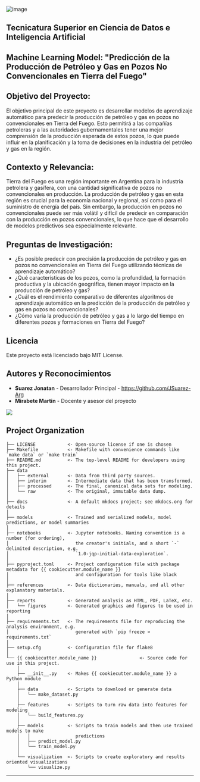 ![image](https://github.com/JSuarez-Arg/Machine-Learning-Model/assets/143549136/0a9f62e9-2b2b-4cd4-8fcf-f4d4f3ad9ec4)
## Tecnicatura Superior en Ciencia de Datos e Inteligencia Artificial

## Machine Learning Model: "Predicción de la Producción de Petróleo y Gas en Pozos No Convencionales en Tierra del Fuego"
## Objetivo del Proyecto:
El objetivo principal de este proyecto es desarrollar modelos de aprendizaje automático para predecir la producción de petróleo y gas en pozos no convencionales en Tierra del Fuego. Esto permitirá a las compañías petroleras y a las autoridades gubernamentales tener una mejor comprensión de la producción esperada de estos pozos, lo que puede influir en la planificación y la toma de decisiones en la industria del petróleo y gas en la región.

## Contexto y Relevancia:
Tierra del Fuego es una región importante en Argentina para la industria petrolera y gasífera, con una cantidad significativa de pozos no convencionales en producción. La producción de petróleo y gas en esta región es crucial para la economía nacional y regional, así como para el suministro de energía del país. Sin embargo, la producción en pozos no convencionales puede ser más volátil y difícil de predecir en comparación con la producción en pozos convencionales, lo que hace que el desarrollo de modelos predictivos sea especialmente relevante.

## Preguntas de Investigación:
* ¿Es posible predecir con precisión la producción de petróleo y gas en pozos no convencionales en Tierra del Fuego utilizando técnicas de aprendizaje automático?
* ¿Qué características de los pozos, como la profundidad, la formación productiva y la ubicación geográfica, tienen mayor impacto en la producción de petróleo y gas?
* ¿Cuál es el rendimiento comparativo de diferentes algoritmos de aprendizaje automático en la predicción de la producción de petróleo y gas en pozos no convencionales?
* ¿Cómo varía la producción de petróleo y gas a lo largo del tiempo en diferentes pozos y formaciones en Tierra del Fuego?

## Licencia
Este proyecto está licenciado bajo MIT License.

## Autores y Reconocimientos
* **Suarez Jonatan** - Desarrollador Principal - https://github.com/JSuarez-Arg
* **Mirabete Martin** - Docente y asesor del proyecto

<a target="_blank" href="https://cookiecutter-data-science.drivendata.org/">
    <img src="https://img.shields.io/badge/CCDS-Project%20template-328F97?logo=cookiecutter" />
</a>



## Project Organization

```
├── LICENSE            <- Open-source license if one is chosen
├── Makefile           <- Makefile with convenience commands like `make data` or `make train`
├── README.md          <- The top-level README for developers using this project.
├── data
│   ├── external       <- Data from third party sources.
│   ├── interim        <- Intermediate data that has been transformed.
│   ├── processed      <- The final, canonical data sets for modeling.
│   └── raw            <- The original, immutable data dump.
│
├── docs               <- A default mkdocs project; see mkdocs.org for details
│
├── models             <- Trained and serialized models, model predictions, or model summaries
│
├── notebooks          <- Jupyter notebooks. Naming convention is a number (for ordering),
│                         the creator's initials, and a short `-` delimited description, e.g.
│                         `1.0-jqp-initial-data-exploration`.
│
├── pyproject.toml     <- Project configuration file with package metadata for {{ cookiecutter.module_name }}
│                         and configuration for tools like black
│
├── references         <- Data dictionaries, manuals, and all other explanatory materials.
│
├── reports            <- Generated analysis as HTML, PDF, LaTeX, etc.
│   └── figures        <- Generated graphics and figures to be used in reporting
│
├── requirements.txt   <- The requirements file for reproducing the analysis environment, e.g.
│                         generated with `pip freeze > requirements.txt`
│
├── setup.cfg          <- Configuration file for flake8
│
└── {{ cookiecutter.module_name }}                <- Source code for use in this project.
    │
    ├── __init__.py    <- Makes {{ cookiecutter.module_name }} a Python module
    │
    ├── data           <- Scripts to download or generate data
    │   └── make_dataset.py
    │
    ├── features       <- Scripts to turn raw data into features for modeling
    │   └── build_features.py
    │
    ├── models         <- Scripts to train models and then use trained models to make
    │   │                 predictions
    │   ├── predict_model.py
    │   └── train_model.py
    │
    └── visualization  <- Scripts to create exploratory and results oriented visualizations
        └── visualize.py
```

--------

